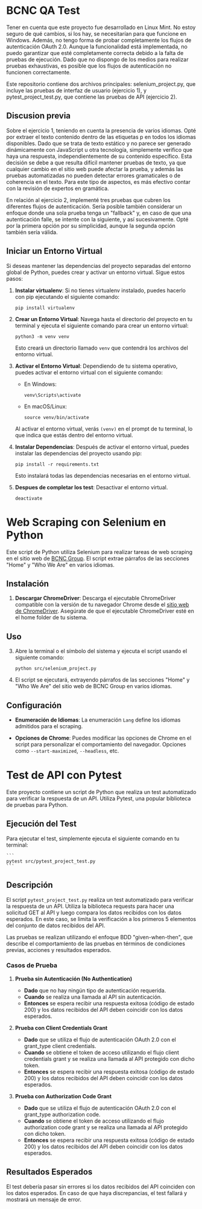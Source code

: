 # BCNC QA Test

Tener en cuenta que este proyecto fue desarrollado en Linux Mint. No estoy seguro de qué cambios, si los hay, se necesitarían para que funcione en Windows. Además, no tengo forma de probar completamente los flujos de autenticación OAuth 2.0. Aunque la funcionalidad está implementada, no puedo garantizar que esté completamente correcta debido a la falta de pruebas de ejecución. Dado que no dispongo de los medios para realizar pruebas exhaustivas, es posible que los flujos de autenticación no funcionen correctamente.

Este repositorio contiene dos archivos principales: selenium_project.py, que incluye las pruebas de interfaz de usuario (ejercicio 1), y pytest_project_test.py, que contiene las pruebas de API (ejercicio 2).

## Discusion previa

Sobre el ejercicio 1, teniendo en cuenta la presencia de varios idiomas. Opté por extraer el texto contenido dentro de las etiquetas p en todos los idiomas disponibles. Dado que se trata de texto estático y no parece ser generado dinámicamente con JavaScript u otra tecnología, simplemente verifico que haya una respuesta, independientemente de su contenido específico. Esta decisión se debe a que resulta difícil mantener pruebas de texto, ya que cualquier cambio en el sitio web puede afectar la prueba, y además las pruebas automatizadas no pueden detectar errores gramaticales o de coherencia en el texto. Para este tipo de aspectos, es más efectivo contar con la revisión de expertos en gramática.

En relación al ejercicio 2, implementé tres pruebas que cubren los diferentes flujos de autenticación. Sería posible también considerar un enfoque donde una sola prueba tenga un "fallback" y, en caso de que una autenticación falle, se intente con la siguiente, y así sucesivamente. Opté por la primera opción por su simplicidad, aunque la segunda opción también sería válida.


## Iniciar un Entorno Virtual

Si deseas mantener las dependencias del proyecto separadas del entorno global de Python, puedes crear y activar un entorno virtual. Sigue estos pasos:

1. **Instalar virtualenv**: Si no tienes virtualenv instalado, puedes hacerlo con pip ejecutando el siguiente comando:

    ```
    pip install virtualenv
    ```

2. **Crear un Entorno Virtual**: Navega hasta el directorio del proyecto en tu terminal y ejecuta el siguiente comando para crear un entorno virtual:

    ```
    python3 -m venv venv
    ```

    Esto creará un directorio llamado `venv` que contendrá los archivos del entorno virtual.

3. **Activar el Entorno Virtual**: Dependiendo de tu sistema operativo, puedes activar el entorno virtual con el siguiente comando:

    - En Windows:

        ```
        venv\Scripts\activate
        ```

    - En macOS/Linux:

        ```
        source venv/bin/activate
        ```

    Al activar el entorno virtual, verás `(venv)` en el prompt de tu terminal, lo que indica que estás dentro del entorno virtual.

4. **Instalar Dependencias**: Después de activar el entorno virtual, puedes instalar las dependencias del proyecto usando pip:

    ```
    pip install -r requirements.txt
    ```

    Esto instalará todas las dependencias necesarias en el entorno virtual.

5. **Despues de completar los test**: Desactivar el entorno virtual.

    ```
    deactivate
    ```


# Web Scraping con Selenium en Python

Este script de Python utiliza Selenium para realizar tareas de web scraping en el sitio web de [BCNC Group](https://bcncgroup.com/). El script extrae párrafos de las secciones "Home" y "Who We Are" en varios idiomas.


## Instalación

1. **Descargar ChromeDriver**: Descarga el ejecutable ChromeDriver compatible con la versión de tu navegador Chrome desde el [sitio web de ChromeDriver](https://sites.google.com/a/chromium.org/chromedriver/downloads). Asegúrate de que el ejecutable ChromeDriver esté en el home folder de tu sistema.

## Uso

3. Abre la terminal o el símbolo del sistema y ejecuta el script usando el siguiente comando:

    ```
    python src/selenium_project.py
    ```

4. El script se ejecutará, extrayendo párrafos de las secciones "Home" y "Who We Are" del sitio web de BCNC Group en varios idiomas.

## Configuración

- **Enumeración de Idiomas**: La enumeración `Lang` define los idiomas admitidos para el scraping.
  
- **Opciones de Chrome**: Puedes modificar las opciones de Chrome en el script para personalizar el comportamiento del navegador. Opciones como `--start-maximized`, `--headless`, etc.

# Test de API con Pytest

Este proyecto contiene un script de Python que realiza un test automatizado para verificar la respuesta de un API. Utiliza Pytest, una popular biblioteca de pruebas para Python.

## Ejecución del Test

Para ejecutar el test, simplemente ejecuta el siguiente comando en tu terminal:

    ```
    pytest src/pytest_project_test.py
    ```

## Descripción

El script `pytest_project_test.py` realiza un test automatizado para verificar la respuesta de un API. Utiliza la biblioteca requests para hacer una solicitud GET al API y luego compara los datos recibidos con los datos esperados. En este caso, se limita la verificación a los primeros 5 elementos del conjunto de datos recibidos del API.

Las pruebas se realizan utilizando el enfoque BDD "given-when-then", que describe el comportamiento de las pruebas en términos de condiciones previas, acciones y resultados esperados.

### Casos de Prueba

1. **Prueba sin Autenticación (No Authentication)**
   - **Dado** que no hay ningún tipo de autenticación requerida.
   - **Cuando** se realiza una llamada al API sin autenticación.
   - **Entonces** se espera recibir una respuesta exitosa (código de estado 200) y los datos recibidos del API deben coincidir con los datos esperados.

2. **Prueba con Client Credentials Grant**
   - **Dado** que se utiliza el flujo de autenticación OAuth 2.0 con el grant_type client credentials.
   - **Cuando** se obtiene el token de acceso utilizando el flujo client credentials grant y se realiza una llamada al API protegido con dicho token.
   - **Entonces** se espera recibir una respuesta exitosa (código de estado 200) y los datos recibidos del API deben coincidir con los datos esperados.

3. **Prueba con Authorization Code Grant**
   - **Dado** que se utiliza el flujo de autenticación OAuth 2.0 con el grant_type authorization code.
   - **Cuando** se obtiene el token de acceso utilizando el flujo authorization code grant y se realiza una llamada al API protegido con dicho token.
   - **Entonces** se espera recibir una respuesta exitosa (código de estado 200) y los datos recibidos del API deben coincidir con los datos esperados.



## Resultados Esperados

El test debería pasar sin errores si los datos recibidos del API coinciden con los datos esperados. En caso de que haya discrepancias, el test fallará y mostrará un mensaje de error.
